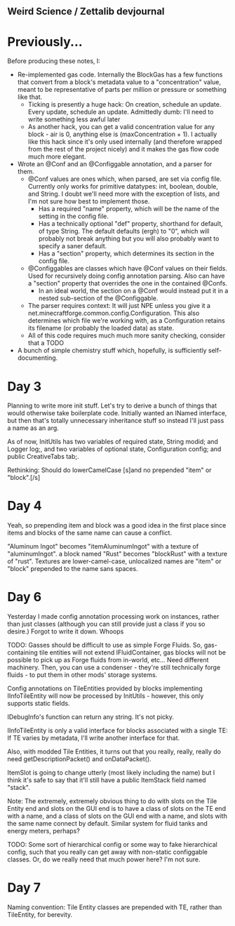 Weird Science / Zettalib devjournal
-----------------------------------

Previously...
=============
Before producing these notes, I:
* Re-implemented gas code. Internally the BlockGas has a few functions that convert from a block's metadata value to a "concentration" value, meant to be representative of parts per million or pressure or something like that.
	- Ticking is presently a huge hack: On creation, schedule an update. Every update, schedule an update. Admittedly dumb: I'll need to write something less awful later
	- As another hack, you can get a valid concentration value for any block - air is 0, anything else is (maxConcentration + 1). I actually like this hack since it's only used internally (and therefore wrapped from the rest of the project nicely) and it makes the gas flow code much more elegant.
* Wrote an @Conf and an @Configgable annotation, and a parser for them.
	- @Conf values are ones which, when parsed, are set via config file. Currently only works for primitive datatypes: int, boolean, double, and String. I doubt we'll need more with the exception of lists, and I'm not sure how best to implement those.
		+ Has a required "name" property, which will be the name of the setting in the config file.
		+ Has a technically optional "def" property, shorthand for default, of type String. The default defaults (ergh) to "0", which will probably not break anything but you will also probably want to specify a saner default.
		+ Has a "section" property, which determines its section in the config file.
	- @Configgables are classes which have @Conf values on their fields. Used for recursively doing config annotation parsing. Also can have a "section" property that overrides the one in the contained @Confs.
		+ In an ideal world, the section on a @Conf would instead put it in a nested sub-section of the @Configgable.
	- The parser requires context: It will just NPE unless you give it a net.minecraftforge.common.config.Configuration. This also determines which file we're working with, as a Configuration retains its filename (or probably the loaded data) as state.
	- All of this code requires much much more sanity checking, consider that a TODO
* A bunch of simple chemistry stuff which, hopefully, is sufficiently self-documenting.

Day 3
=====
Planning to write more init stuff. Let's try to derive a bunch of things that would otherwise take boilerplate code.
Initially wanted an INamed interface, but then that's totally unnecessary inheritance stuff so instead I'll just pass a name as an arg.

As of now, InitUtils has two variables of required state, String modid; and Logger log;, and two variables of optional state, Configuration config; and public CreativeTabs tab;.

Rethinking: Should do lowerCamelCase [s]and no prepended "item" or "block".[/s]

Day 4
=====
Yeah, so prepending item and block was a good idea in the first place since items and blocks of the same name can cause a conflict.

"Aluminum Ingot" becomes "itemAluminumIngot" with a texture of "aluminumIngot". a block named "Rust" becomes "blockRust" with a texture of "rust". Textures are lower-camel-case, unlocalized names are "item" or "block" prepended to the name sans spaces.

Day 6
=========
Yesterday I made config annotation processing work on instances, rather than just classes (although you can still provide just a class if you so desire.) Forgot to write it down. Whoops

TODO: Gasses should be difficult to use as simple Forge Fluids. So, gas-containing tile entities will not extend IFluidContainer, gas blocks will not be possible to pick up as Forge fluids from in-world, etc... Need different machinery. Then, you can use a condenser - they're still technically forge fluids - to put them in other mods' storage systems.

Config annotations on TileEntities provided by blocks implementing IInfoTileEntity will now be processed by InitUtils - however, this only supports static fields.

IDebugInfo's function can return any string. It's not picky. 

IInfoTileEntity is only a valid interface for blocks associated with a single TE: If TE varies by metadata, I'll write another interface for that.

Also, with modded Tile Entities, it turns out that you really, really, really do need getDescriptionPacket() and onDataPacket().

ItemSlot is going to change utterly (most likely including the name) but I think it's safe to say that it'll still have a public ItemStack field named "stack".

Note: The extremely, extremely obvious thing to do with slots on the Tile Entity end and slots on the GUI end is to have a class of slots on the TE end with a name, and a class of slots on the GUI end with a name, and slots with the same name connect by default. Similar system for fluid tanks and energy meters, perhaps? 

TODO: Some sort of hierarchical config or some way to fake hierarchical config, such that you really can get away with non-static configgable classes. Or, do we really need that much power here? I'm not sure.


Day 7
======
Naming convention: Tile Entity classes are prepended with TE, rather than TileEntity, for berevity. 

